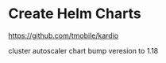 # Create Helm Charts

https://github.com/tmobile/kardio

cluster autoscaler chart bump veresion to 1.18
